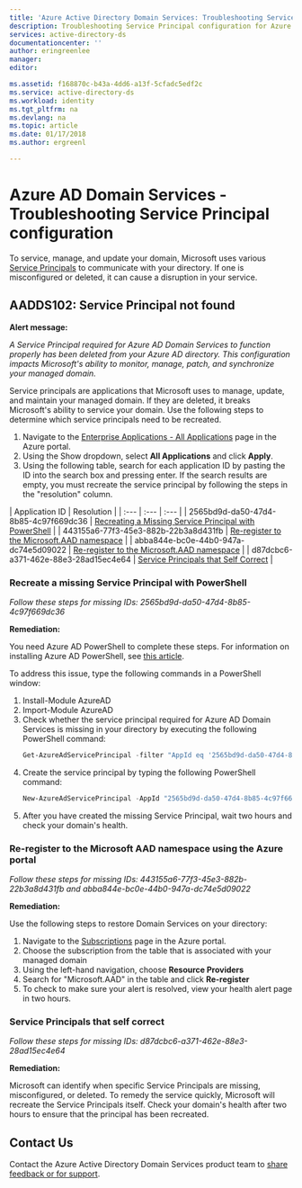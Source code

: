 ```yaml
---
title: 'Azure Active Directory Domain Services: Troubleshooting Service Principal configuration| Microsoft Docs'
description: Troubleshooting Service Principal configuration for Azure AD Domain Services
services: active-directory-ds
documentationcenter: ''
author: eringreenlee
manager:
editor:

ms.assetid: f168870c-b43a-4dd6-a13f-5cfadc5edf2c
ms.service: active-directory-ds
ms.workload: identity
ms.tgt_pltfrm: na
ms.devlang: na
ms.topic: article
ms.date: 01/17/2018
ms.author: ergreenl

---
```

# Azure AD Domain Services - Troubleshooting Service Principal configuration

To service, manage, and update your domain, Microsoft uses various [Service Principals](https://docs.microsoft.com/en-us/azure/active-directory/develop/active-directory-application-objects) to communicate with your directory. If one is misconfigured or deleted, it can cause a disruption in your service.

## AADDS102: Service Principal not found

**Alert message:**

*A Service Principal required for Azure AD Domain Services to function properly has been deleted from your Azure AD directory. This configuration impacts Microsoft's ability to monitor, manage, patch, and synchronize your managed domain.*

Service principals are applications that Microsoft uses to manage, update, and maintain your managed domain. If they are deleted, it breaks Microsoft's ability to service your domain. Use the following steps to determine which service principals need to be recreated.

1. Navigate to the [Enterprise Applications - All Applications](https://portal.azure.com/#blade/Microsoft_AAD_IAM/StartboardApplicationsMenuBlade/AllApps) page in the Azure portal.
2. Using the Show dropdown, select **All Applications** and click **Apply**.
3. Using the following table, search for each application ID by pasting the ID into the search box and pressing enter. If the search results are empty, you must recreate the service principal by following the steps in the "resolution" column.

| Application ID | Resolution |
| :--- | :--- | :--- |
| 2565bd9d-da50-47d4-8b85-4c97f669dc36 | [Recreating a Missing Service Principal with PowerShell](#recreate-a-missing-service-principal-with-powershell) |
| 443155a6-77f3-45e3-882b-22b3a8d431fb | [Re-register to the Microsoft.AAD namespace](#re-register-to-the-microsoft-aad-namespace-using-the-azure-portal) |
| abba844e-bc0e-44b0-947a-dc74e5d09022  | [Re-register to the Microsoft.AAD namespace](#re-register-to-the-microsoft-aad-namespace-using-the-azure-portal) |
| d87dcbc6-a371-462e-88e3-28ad15ec4e64 | [Service Principals that Self Correct](#service-principals-that-self-correct) |

### Recreate a missing Service Principal with PowerShell

*Follow these steps for missing IDs: 2565bd9d-da50-47d4-8b85-4c97f669dc36*

**Remediation:**

You need Azure AD PowerShell to complete these steps. For information on installing Azure AD PowerShell, see [this article](https://docs.microsoft.com/en-us/powershell/azure/active-directory/install-adv2?view=azureadps-2.0.).

To address this issue, type the following commands in a PowerShell window:
1. Install-Module AzureAD
2. Import-Module AzureAD
3. Check whether the service principal required for Azure AD Domain Services is missing in your directory by executing the following PowerShell command:
      ```PowerShell
      Get-AzureAdServicePrincipal -filter "AppId eq '2565bd9d-da50-47d4-8b85-4c97f669dc36'"
      ```
4. Create the service principal by typing the following PowerShell command:
     ```PowerShell
     New-AzureAdServicePrincipal -AppId "2565bd9d-da50-47d4-8b85-4c97f669dc36"
     ```
5. After you have created the missing Service Principal, wait two hours and check your domain's health.


### Re-register to the Microsoft AAD namespace using the Azure portal

*Follow these steps for missing IDs: 443155a6-77f3-45e3-882b-22b3a8d431fb and abba844e-bc0e-44b0-947a-dc74e5d09022*

**Remediation:**

Use the following steps to restore Domain Services on your directory:

1. Navigate to the [Subscriptions](https://portal.azure.com/#blade/Microsoft_Azure_Billing/SubscriptionsBlade) page in the Azure portal.
2. Choose the subscription from the table that is associated with your managed domain
3. Using the left-hand navigation, choose **Resource Providers**
4. Search for "Microsoft.AAD" in the table and click **Re-register**
5. To check to make sure your alert is resolved, view your health alert page in two hours.


### Service Principals that self correct

*Follow these steps for missing IDs: d87dcbc6-a371-462e-88e3-28ad15ec4e64*

**Remediation:**

Microsoft can identify when specific Service Principals are missing, misconfigured, or deleted. To remedy the service quickly, Microsoft will recreate the Service Principals itself. Check your domain's health after two hours to ensure that the principal has been recreated.

## Contact Us
Contact the Azure Active Directory Domain Services product team to [share feedback or for support](active-directory-ds-contact-us.md).
